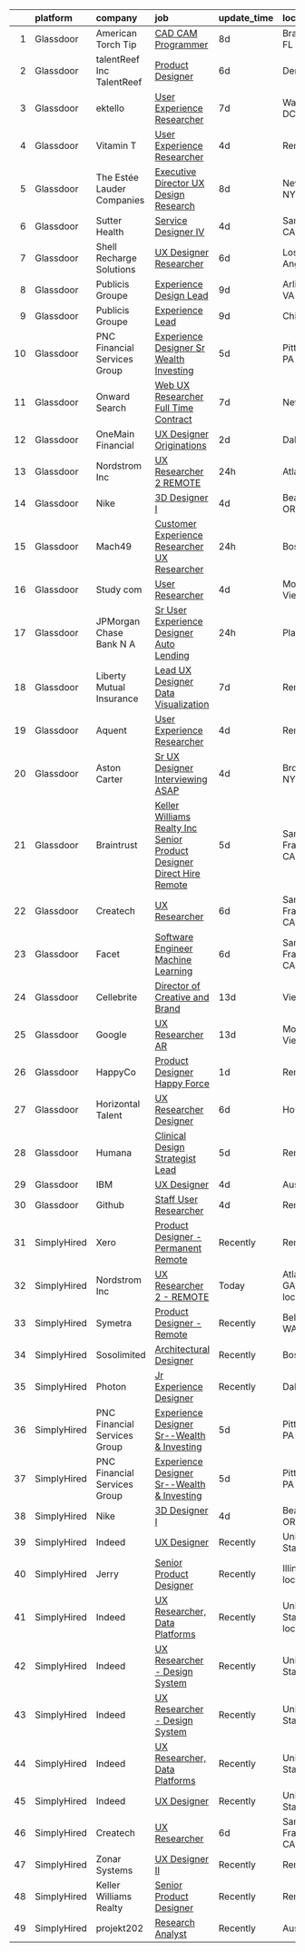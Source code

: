 

|    | platform    | company                       | job                                                                                                                                                                                                                                                                                                                                                                                                                                                                                                                                                                                                                                                                                                                                                                                                                                                                                                                                                                                                                                                                                                                                                                                                                                                                                                                                                                                                                                                                                                                                                                                                                                                                            | update_time   | location                  |
|---:|:------------|:------------------------------|:-------------------------------------------------------------------------------------------------------------------------------------------------------------------------------------------------------------------------------------------------------------------------------------------------------------------------------------------------------------------------------------------------------------------------------------------------------------------------------------------------------------------------------------------------------------------------------------------------------------------------------------------------------------------------------------------------------------------------------------------------------------------------------------------------------------------------------------------------------------------------------------------------------------------------------------------------------------------------------------------------------------------------------------------------------------------------------------------------------------------------------------------------------------------------------------------------------------------------------------------------------------------------------------------------------------------------------------------------------------------------------------------------------------------------------------------------------------------------------------------------------------------------------------------------------------------------------------------------------------------------------------------------------------------------------|:--------------|:--------------------------|
|  1 | Glassdoor   | American Torch Tip            | [CAD CAM Programmer](https://www.glassdoor.com/partner/jobListing.htm?pos=102&ao=1110586&s=58&guid=000001818a2af6fb96287d828c1fd031&src=GD_JOB_AD&t=SR&vt=w&ea=1&cs=1_1f80efdd&cb=1655880480862&jobListingId=1007935742295&cpc=33AFB7EF5A21FBC5&jrtk=3-0-1g652ltpej4hg801-1g652ltq2gri6800-6478f41ebc24d5b8--6NYlbfkN0BnsvztuEavkVQDPHE5N0fDqhPJFv-LlFbJcq3wHKaJtdKFjSQnzkBt70lkBthZADUoGEySLiY6jpWSHeE7wHqmP4fyPy5yQKkVXaeNIxgU0ucOo1kq-flm3zXNh8UZCQmr3MK6wBkFSVQ9-HatSuLt_1RggHpopC0LJHUrAjYGdLBbmjsHx02TpHIC93jm_i0p58WLyd7LQAeumeQ7eX_6W7m5axzOVEGVBtuDxWPtr66lRjE8Mi5sp7114AeSfDScvoqtAiDGZLGwu_K8khHftZU2tSruCP26tL4I9L93SWGlw0ZvleBhB_prsuagznRPBsAu_u3-dCi3NdtI-isB77hbNFGz_daleT2DfnGXaRQ7PvCWy-bNBU0HePdRnjIDRgXKOoxJ0W84T9_50lPE_xhRLgjiHj9UK3qEj3uBkbBIr7KYD1T2amrTPehjaxMPJY2u4UWu9O81sSgku742r_FRTObrNZnOtJHOazojfrtkhzn1lSCowMNC--Uu7Ro4NjC4PJR2Tg%3D%3D)                                                                                                                                                                                                                                                                                                                                                                                                                                                                                                                                                                                                                                                                                                                                                                                                      | 8d            | Bradenton, FL             |
|  2 | Glassdoor   | talentReef  Inc    TalentReef | [Product Designer](https://www.glassdoor.com/partner/jobListing.htm?pos=120&ao=1136043&s=58&guid=000001818a2af6fb96287d828c1fd031&src=GD_JOB_AD&t=SR&vt=w&ea=1&cs=1_d9b5bc85&cb=1655880480865&jobListingId=1007942333539&jrtk=3-0-1g652ltpej4hg801-1g652ltq2gri6800-b1d65d1e23e1d5ef-)                                                                                                                                                                                                                                                                                                                                                                                                                                                                                                                                                                                                                                                                                                                                                                                                                                                                                                                                                                                                                                                                                                                                                                                                                                                                                                                                                                                         | 6d            | Denver, CO                |
|  3 | Glassdoor   | ektello                       | [User Experience Researcher](https://www.glassdoor.com/partner/jobListing.htm?pos=105&ao=1110586&s=58&guid=000001818a2af6fb96287d828c1fd031&src=GD_JOB_AD&t=SR&vt=w&ea=1&cs=1_aba0d257&cb=1655880480863&jobListingId=1007939618815&cpc=632C08DE5A4EA969&jrtk=3-0-1g652ltpej4hg801-1g652ltq2gri6800-915ffd92501460ca--6NYlbfkN0CLjQmfy67UqlWxJvyH5uxFrQGBFL1cdeZdgq-fUlKTljvii19VO40o9hODfeR06z4R3gKYeA12dSiTX4yFC_llT-SHO-vTVqwBvTr0TUeQ7sqQLmharss2OEzlzSIVsfsJmAiheDQVb3SGwk3mUzb-JDtsyTgnc840NTm9Xfdo-DwM4oPtxPVfXtd_PHWKQmfYZerLTdTk5g_Vj7HwMqd9OqPrPpjLsZxKyak04tDQ6XCKWyqx7lCqVQRy0fIUmy_sZ_xQyGuOS6P0HXFeRpvSGWyY2mByKpcAqoXkSr3KUawXVqmHDUL6jbg1iSOehds1g4wCRGPuzO5cULLdEZtvRk9qtzJD5-OD5BZYb8Nl9-x8jyphH0AcP3QG2HBP1aMX-fKJcebDdCo803C1hrCPPzXeI9oYVEGIGXanqLcjQCobVRriJ5pFsUMmwD9kCl70DejXARhW1ibt9V4nBji-88Gu6rka3iHYW-k52rMWG-fGeSGJiANQAuq6VfjVEyxKuRy9eQEoo3BU9mOVUUlY)                                                                                                                                                                                                                                                                                                                                                                                                                                                                                                                                                                                                                                                                                                                                                                                          | 7d            | Washington, DC            |
|  4 | Glassdoor   | Vitamin T                     | [User Experience Researcher](https://www.glassdoor.com/partner/jobListing.htm?pos=116&ao=1110586&s=58&guid=000001818a2af6fb96287d828c1fd031&src=GD_JOB_AD&t=SR&vt=w&cs=1_6fc779df&cb=1655880480864&jobListingId=1007947510415&cpc=AC285F3A3ECA6BB0&jrtk=3-0-1g652ltpej4hg801-1g652ltq2gri6800-8ffb010d9d7ec4b0--6NYlbfkN0DMrcEu7yrtATojKJA7cEzGQ3FdRGWLh0CZQInL4ECGI6k5tN82kdM0OKoro5eXmjok1pY9WiCtPF0dukI9Fmem5Cq8y8v3Sld1jHAuQrnJsSg_8y4heX17j9R_wXSf16JunJqD7QV3ZczRzo7izK4pN-WqcA9hzaZ1XSgu-eucJg_6x4PQ8YvabuNPcOGhC9eR1U1gwqn4Z1CtmxvGJQkiWF4g6AQeeeg7XVhxIuKEIen_VZJz72cx1g2tOyfuDHhZ22-FjGa4NwCL9JuOkBXhavd6cx7d57se1pw2NLWvQX-2AraZ2G_mz8b3uL0v8qqM0iaPUdGaIJyWA85iKwO6S_jScDD730tBQfjLzntOT39_nR4BT1g69TVJqPsq1AxRbtJU3g1DzYCCciOweoO3wp30eNMU6ftL21LFj1Tpk5_OPRj0Yr6lcqTWCCjPBkA_Y6KizUMUmN7VsDzSGawu)                                                                                                                                                                                                                                                                                                                                                                                                                                                                                                                                                                                                                                                                                                                                                                                                                                                               | 4d            | Remote                    |
|  5 | Glassdoor   | The Estée Lauder Companies    | [Executive Director  UX Design   Research](https://www.glassdoor.com/partner/jobListing.htm?pos=101&ao=1110586&s=58&guid=000001818a2af6fb96287d828c1fd031&src=GD_JOB_AD&t=SR&vt=w&ea=1&cs=1_17b1bb4f&cb=1655880480862&jobListingId=1007936688010&cpc=7BD60D51DDB168E8&jrtk=3-0-1g652ltpej4hg801-1g652ltq2gri6800-c2b845cbefcab524--6NYlbfkN0CxGdjep8Kzl0oB9O7apyRfO4_gxrOgeSrUZstG6H8c5sFfK8-LW0KgkBVxYSn8XH2mBqPZ52PnMa0CgR7CHDJbOsgYdf6UZag9E3mjpnO_OnbZ-Kxf1XMwz3nxlj8jsevQOC4nBtXXISgg6aPw84qNoaCwnHVfLZynf5EJl8FLukmgCIEJJLs1iOi4IKVlazezLNkmFB6_3yKxeX2oMhp_G27nNw-BWXjEpuGzYNNMVwdEkvkDj4BH2rQ9bmM6rUw8sB7aZsnJq9-lmOESopYuoA9rrZ_ue59sp0_EfYpeEUqgUwQSmp7c1nZCD6u0kkPa7vq1Mp3EugL20-I-cJ7BZwA4I7VJykmXACH9FQHn4dw7QoT58PEK-rKwIEip8uGVN3iOH1j4ONukjtoEHNgiPd88iTEuxpbCf060pdLjSSOwZdzn4rcC_iZCt1GxpUI2LkXrtVLh3IgNFfCJ2557w5QygCP8P5w6Sw9zgPWXLa8osppP6a_4tMQ2oJZ4WaOXyPfQqqim1P0mM0a6J4mG2v-vlkhDYaUs8BdvrUbriQ%3D%3D)                                                                                                                                                                                                                                                                                                                                                                                                                                                                                                                                                                                                                                                                                                                                                | 8d            | New York, NY              |
|  6 | Glassdoor   | Sutter Health                 | [Service Designer IV](https://www.glassdoor.com/partner/jobListing.htm?pos=123&ao=1136043&s=58&guid=000001818a2af6fb96287d828c1fd031&src=GD_JOB_AD&t=SR&vt=w&cs=1_8aa41e4c&cb=1655880480866&jobListingId=1007947835941&jrtk=3-0-1g652ltpej4hg801-1g652ltq2gri6800-a52efa19379e79ea-)                                                                                                                                                                                                                                                                                                                                                                                                                                                                                                                                                                                                                                                                                                                                                                                                                                                                                                                                                                                                                                                                                                                                                                                                                                                                                                                                                                                           | 4d            | San Carlos, CA            |
|  7 | Glassdoor   | Shell Recharge Solutions      | [UX Designer Researcher](https://www.glassdoor.com/partner/jobListing.htm?pos=125&ao=1136043&s=58&guid=000001818a2af6fb96287d828c1fd031&src=GD_JOB_AD&t=SR&vt=w&ea=1&cs=1_0910a51d&cb=1655880480866&jobListingId=1007942893716&jrtk=3-0-1g652ltpej4hg801-1g652ltq2gri6800-ebdfb834cd5ff5b7-)                                                                                                                                                                                                                                                                                                                                                                                                                                                                                                                                                                                                                                                                                                                                                                                                                                                                                                                                                                                                                                                                                                                                                                                                                                                                                                                                                                                   | 6d            | Los Angeles, CA           |
|  8 | Glassdoor   | Publicis Groupe               | [Experience Design Lead](https://www.glassdoor.com/partner/jobListing.htm?pos=107&ao=1110586&s=58&guid=000001818a2af6fb96287d828c1fd031&src=GD_JOB_AD&t=SR&vt=w&cs=1_79190bb8&cb=1655880480863&jobListingId=1007934425691&cpc=D3E44275D43A938E&jrtk=3-0-1g652ltpej4hg801-1g652ltq2gri6800-382615c1289c0ca0--6NYlbfkN0D_XFSRfOpY7hhzl86VUrgfgdzYRVdqdkK81Ka1OFk9ulaUqRt61AoIfWz2UwJceWpgw7FJA0j9SFlSq0pUsqhCYMTDx83e1UIGh9jx5XXBJdlgjuOxnEJioCDWv0U3VUj5hr4ce8taPDFSkUB-tLRH0a9DoSigttLK_m7v9_cb_Tjn7CEc7Haw2E-az-fADkvMUKfVYMGuTSi40if43E0u21jxdEXQDL9K43_JohbJKsX4_ZCRxe-15FTFJTZUjXDCI65mUxhOM95gSq5wFWAcMjtUix_-Ju75i4IEMC821_gBVLu1eQD4AntO9w6DX9QhK90CVTaSyS-eyp4Rl0sjCFYfuKGD72tZG7JKyL7nUMjaUr7wggLQaw-sxNn8d409DZ55wlwpkX6Dr5z8EjDkf0YSZA3ptxPlNYVUjAnXAUcmbWh0iueJFG6E5BOSjY4yXOKshnBcxroA1fjMsqp-Xk1D87t1ZxhP-ytyD79YRfw3B3ebNhw1jQGF7QWGR15cOdYzruKQaKu_t6MIj_oDBFsEusee3C9mE2ZppTGHSXH6gmrAnbZi4aL_6M9yog99LWz9fJlpyg%3D%3D)                                                                                                                                                                                                                                                                                                                                                                                                                                                                                                                                                                                                                                                                                                                                       | 9d            | Arlington, VA             |
|  9 | Glassdoor   | Publicis Groupe               | [Experience Lead](https://www.glassdoor.com/partner/jobListing.htm?pos=108&ao=1110586&s=58&guid=000001818a2af6fb96287d828c1fd031&src=GD_JOB_AD&t=SR&vt=w&cs=1_2f7c7e50&cb=1655880480863&jobListingId=1007934425692&cpc=9952A63AB06E78AD&jrtk=3-0-1g652ltpej4hg801-1g652ltq2gri6800-f5dc3bcded123848--6NYlbfkN0D_XFSRfOpY7hhzl86VUrgfgdzYRVdqdkK81Ka1OFk9ulaUqRt61AoIfWz2UwJceWpgw7FJA0j9SFtQjhvNrDlNu_g677Tbvibrpuob0UZbC7cBf3hPbBceg5REOer4Em_rODLe3T0KuZcFcJOmZ7GXOab9jO_R5lT3KWJRzelntqDWs8syP3dYTnmPKkOGWDFeHdS_OgExyB99VAulvUwHMOXS0ImKjurajKONtcR0FkUkSaAU9tbinHWULhckwUNGggvt6mpKEg43J5yShO-leRjn8lfXlOsmfijD7QK-DJSdrbHekL839twQS3EiD718rqOF3abDsUtykUAkEVn69CvVmydcbHtv5ZGJ3HjoM7H1Q8ZRUcBfDA2_Z7lmA8OqZWqSCGI2R8IcrOXXw6yeDAPV31b7V_g9HLNVqNc7rt4Hfd306PJCJvXcibh5RudoC3_4Qo3zMjYcbIrMCH8k7s8-bRVMp9OyYKA2BqYYpKI2DJ1LuKHFb6yashbraCTVinuA0jl5Ib2L8oJWEePmEbYiM0l6SY_vhmolzoAJLxtSBLHFEMTOcxXfWwLjQ3MnV7vYZdT_VQ%3D%3D)                                                                                                                                                                                                                                                                                                                                                                                                                                                                                                                                                                                                                                                                                                                                              | 9d            | Chicago, IL               |
| 10 | Glassdoor   | PNC Financial Services Group  | [Experience Designer Sr  Wealth   Investing](https://www.glassdoor.com/partner/jobListing.htm?pos=103&ao=1110586&s=58&guid=000001818a2af6fb96287d828c1fd031&src=GD_JOB_AD&t=SR&vt=w&cs=1_2b7272a3&cb=1655880480862&jobListingId=1007944752734&cpc=217C45A42544DB93&jrtk=3-0-1g652ltpej4hg801-1g652ltq2gri6800-3d0f4064b1d671f5--6NYlbfkN0AMofH_6zXbiqn6xehDj89HQNfpf30LHk40Y3Yl5cZTpm-EXukPQNetNbgZyPcaSjnm3NNTeHrJ5sdLLX0wurRDPd-TKP-xVg6vSmzRkdux712hdCaEb0xHJH_yH6iZ2oop_AKOB9bFyZfwOEoXVBpNwi4t1pzuC8OSshL0bELzbEbTB6rHLOpDBzO3yMplmhkHae-0MuEXghLdz5uAulBirZv9fVyZzciBBfYYr0L_1OUfZNNifeqgyroK2OZEUlv2-HYggxMXMYOvazUi5lJ7yMR-lAn3Q7MKmpfMjwtJ3w3LA_V4LTtExxSirNfv-OC8D2oZs5fcjO4afQIvyENCFrnr-IYmn-tjwYQo2LjC602ZLr7xicf4YiyJnB6hMElCz7ddAyZ6GDHziMqjcd87YwDZOicBvtjRMKVa1JNeqQwfyK-aevY_VokGH_3pawCtkR2J6YrdzV5QG6e5qEjXAHn9DhSHSxwds68xnKwSYWzwZ2N_251osMIR8bM-r1-tCk3GinXsuov_hKhtfUxehowsolldGTPwreoODlLIIZLkZ8STMm7sQZ93BzzG0WMHNrF2CAUO6Zidb4yVbQ2NFxy3z4UY1VnHUypAl5k_6j60ZVeT-UQHiLAKMW3Nb0U6ItGeV68JYx-X44e29wUL5M7_MuL1SbGWhqQF8F8QJNTi3wwxKLG_F6FNGdXoNdS3aE9rmBqJyYsnGSOHPOLxVluWE0cnOlAx9t9u4WK4s7qOVXz_y-SxICz-ZKn-E39KSB8WDMfZVmS_ENkgllpHWqFvkD_oZ0e2n1FxzfBEgLSSRjnuUYcXOdB5egl_6y1CiLS5ETcDFpARlEy4KNqCinqrh6wr8zGKpWTvDmiQTNnNKTy0oW0qr2h2zeEq9Zl3HOJP6WiugJYNwF11cAf9kPga4ZlCq-YW1OZr8v0GcNwgAhSb0dHU9V49vh6xytLEUAE0H3PvzHu5kJMQet2sCuZCrtEMV4n6r1d0kwC6Bqc3zodVhHiIV0cmRjqqaM0BSBMjgqcg9kftwVEC0P1SdnEdJHnMe93xyt6VUzwYKm-qXAUUJAw6P5hpCaGR4hPsHVocDCwOK7YB47MBqUJEnrhNF77e3WI5Il5Tam9zYGyaovJRbwkLPE6wfkQ-hMAn2wPv5NKR5khx2O71Sk1WVfUJMNdG_zI-piyanpEf8OKVAf_PmKyT4bQFNWPgdvIFU7s0yLxy63cT4tOoPEIPJIN37EMYp8AkDrodXx2Z9ztmV4vHQc75VkuHWZqDEXs%3D) | 5d            | Pittsburgh, PA            |
| 11 | Glassdoor   | Onward Search                 | [Web UX Researcher  Full Time  Contract ](https://www.glassdoor.com/partner/jobListing.htm?pos=112&ao=1110586&s=58&guid=000001818a2af6fb96287d828c1fd031&src=GD_JOB_AD&t=SR&vt=w&ea=1&cs=1_03503c17&cb=1655880480864&jobListingId=1007940042341&cpc=F7A2269C793D5877&jrtk=3-0-1g652ltpej4hg801-1g652ltq2gri6800-46016db12243d46a--6NYlbfkN0B7YoEZZ2QAGDyEGGmBPAUWSHc1Mt3sMCn9FehKcWA3w5p4dGJxWifpoAJCu3xk6ZgFcu1Y78FIqaHRt7FDVxH3WFkTkNU2CHTbEJVvKkUjdH_POdGqZPfd7kmiIA19hWFAaDwGrftpgjsko9N2c80-xeeLIuXlN7Qu0eUq9uvVxMWP3v-KuCRLrezRtiBNpfrvrlAF5IK2Ymev3pXbQqpLWjXYkBlcRPJz1GCtt5moMTOX7T8zH4TMz4bgRHqgu16qNBe0ZbO0ZqJTD_a4ABKWFmQacUzsxDNg4DEZK9_VNHZHSX5i5YOboxP8gnDmmj4OOdguNdT1WeRyddbnIMhV8bR7jMuLpnlXOFGqsqfL0SR0fbbgsgYQuKSZH_bqzXd9iO5Snr0m_Zn6FWlq1ucjmCFrDVcIc8i9shd783YgolgYGCd5kh_-S8BrdimW1rkQlDt-Ol-_FF9rGpT5MAGe2_hpyZ7YHGYFc5zdHDqt0jEza4Hv7GUAxbKMHVwNQ5_BP_FlhlYTIjgRfBf-ZAwfAAsh5FNfygToJXnZRwN1D5tY_MpILam7jOQjMlvuQSgWCFeN0LL2IsHT32MLwV10KCVmsKDIkNYZeIjrGfK57JwovrlZsMvlLpaOU070z0jytTU67fSZA2EBn-uhmCt7N60c797Xzhj781zKhW6Qx8devoM5dKZfPdVA_tSnw11bg57ew5TNzuUNrLmRZbFvgecm3LvUT0RDs3csrtJv28VVDos7PL4JKI2cKVQIpbRcu91NQFaG74IPsFMMSNqhgqs8uCCK41e4I8IuDAqnD0g32equ14cjMQuuTTMrtRzmdnJ9DEhDempSyq_kRPmtb9WeK5Zn5fo4BjerSEsHxJV45CEEtrt5zCDRQmg7ZxIZvPXdX0eqnS8SZX_srXd6oe99ElRw4-x38xaOmOV7a2N9QzngX6DZwF6KVTjehPOujhjwi6w129UEB8GwEtk6xvFbjgyuz2gLZAguP8pp-eXUSFty15XU1ehuDoGFfq0nGtb7rBgKqw%3D%3D)                                                                                                                                                                                                                                                 | 7d            | Newark, CA                |
| 12 | Glassdoor   | OneMain Financial             | [UX Designer   Originations](https://www.glassdoor.com/partner/jobListing.htm?pos=106&ao=1110586&s=58&guid=000001818a2af6fb96287d828c1fd031&src=GD_JOB_AD&t=SR&vt=w&cs=1_1d4334c8&cb=1655880480862&jobListingId=1007950335218&cpc=C19BE7EA145E205E&jrtk=3-0-1g652ltpej4hg801-1g652ltq2gri6800-72be84aa0a660445--6NYlbfkN0Bjlu5n-gv5HO0Uw8oUWkLCzq7-4ueCq4bqHo-b0jTNgEo79qTxKEF1eiLEZ0uE3qdS2lGNgLL4q6chu9OUZX2SI1DvTJf9Wz1w6kqDKbvL0w57CKjR8N22oEcEIeYrNoFWMzRtNTznVSXFzCD3w5EdbfAeMbjqWp1DYGuOTavYAbhCVKlS9end5eoEDgZ3uPO8c-N4Dq97MWf4zWx-ZWp838HXWFLgwV9oO1QfuzVmtt-BRiX2jzOItrMLfGwwACNsfoVgytyvOI6idCukOSuC_YMcmbNXf5M6WKlc8YisFJuA_Lvs0_44YbcyLpNJpawEGSlksfkOkWHFKaZ5mHl7uVZ_PQWdGVduzz-ZMr-8Gtktf7Ecl9HJCUSMs0m7wZEaa3m1UlyVjxaViJByKFrwlB7DGRdoaqRZYDtiiIZuoc3NmSuQ8KqWvM3BImQ18FI%3D)                                                                                                                                                                                                                                                                                                                                                                                                                                                                                                                                                                                                                                                                                                                                                                                                                                                                                 | 2d            | Dallas, TX                |
| 13 | Glassdoor   | Nordstrom Inc                 | [UX Researcher 2   REMOTE](https://www.glassdoor.com/partner/jobListing.htm?pos=117&ao=1136043&s=58&guid=000001818a2af6fb96287d828c1fd031&src=GD_JOB_AD&t=SR&vt=w&cs=1_e5008d8f&cb=1655880480864&jobListingId=1007954513235&jrtk=3-0-1g652ltpej4hg801-1g652ltq2gri6800-207b47fc880934c0-)                                                                                                                                                                                                                                                                                                                                                                                                                                                                                                                                                                                                                                                                                                                                                                                                                                                                                                                                                                                                                                                                                                                                                                                                                                                                                                                                                                                      | 24h           | Atlanta, GA               |
| 14 | Glassdoor   | Nike                          | [3D Designer I](https://www.glassdoor.com/partner/jobListing.htm?pos=119&ao=1136043&s=58&guid=000001818a2af6fb96287d828c1fd031&src=GD_JOB_AD&t=SR&vt=w&cs=1_123217ba&cb=1655880480865&jobListingId=1007947826288&jrtk=3-0-1g652ltpej4hg801-1g652ltq2gri6800-612dfb3f0eb8356f-)                                                                                                                                                                                                                                                                                                                                                                                                                                                                                                                                                                                                                                                                                                                                                                                                                                                                                                                                                                                                                                                                                                                                                                                                                                                                                                                                                                                                 | 4d            | Beaverton, OR             |
| 15 | Glassdoor   | Mach49                        | [Customer Experience Researcher  UX Researcher ](https://www.glassdoor.com/partner/jobListing.htm?pos=109&ao=1110586&s=58&guid=000001818a2af6fb96287d828c1fd031&src=GD_JOB_AD&t=SR&vt=w&ea=1&cs=1_be20e62b&cb=1655880480863&jobListingId=1007954542445&cpc=A65DF3A704A48F9B&jrtk=3-0-1g652ltpej4hg801-1g652ltq2gri6800-188a60f7eb7a7494--6NYlbfkN0C-sxr0l_wSOZIDB38dXNuJhKPbqohXUGYC1bSDZ3MUUQgHxGzDLv1iMw_PNc-VPkk7HqGb7DrGnLVN32uK6euByH515ureRAfxgg2QlsQgniz5BQWTlCgo-91GV0KaMo1c69cPVUg5cJg4lb0NIxt-Xl86ZyAQ5-4zHWoFAZ0Qvm_2O3fVl52nc3e6-C2Cvk0NMDVm7xs-rawyMICsyilPuvUESn59BV9cgtTr_2RpIVuCL3PpLwlOR94m7zE-vkpzmdsdb-biSkrIxbB3NGEbBxvFCBw_ssmEaZh7eHwg5mOyAjYGccoKCSx04rsGlQQVIFS0CuVHqa8lxGWt7EsX1HZXhkhNmAoz-uD-2KcbH1ikx9FkAcVBeGcAhHCwx14aZYW3QoZcBACk79V0QuDm0vAapkxvQiH1ccu8l_jeGf8aEKSmjDrM1NG-GgZNkB7KlZfWIF8L_D7TtPGBegVJfywGqeTtWnEOmCub5VW7-JYjDUJabV-KSWxvaIIrUs_MnCg0F6wpJQ%3D%3D)                                                                                                                                                                                                                                                                                                                                                                                                                                                                                                                                                                                                                                                                                                                                                                          | 24h           | Boston, MA                |
| 16 | Glassdoor   | Study com                     | [User Researcher](https://www.glassdoor.com/partner/jobListing.htm?pos=128&ao=1136043&s=58&guid=000001818a2af6fb96287d828c1fd031&src=GD_JOB_AD&t=SR&vt=w&ea=1&cs=1_60245e20&cb=1655880480866&jobListingId=1007948105624&jrtk=3-0-1g652ltpej4hg801-1g652ltq2gri6800-f1ed0be03fa6b50e-)                                                                                                                                                                                                                                                                                                                                                                                                                                                                                                                                                                                                                                                                                                                                                                                                                                                                                                                                                                                                                                                                                                                                                                                                                                                                                                                                                                                          | 4d            | Mountain View, CA         |
| 17 | Glassdoor   | JPMorgan Chase Bank  N A      | [Sr User Experience Designer   Auto Lending](https://www.glassdoor.com/partner/jobListing.htm?pos=127&ao=1136043&s=58&guid=000001818a2af6fb96287d828c1fd031&src=GD_JOB_AD&t=SR&vt=w&cs=1_8fe6bca9&cb=1655880480866&jobListingId=1007953332627&jrtk=3-0-1g652ltpej4hg801-1g652ltq2gri6800-7506b3b2358e68e7-)                                                                                                                                                                                                                                                                                                                                                                                                                                                                                                                                                                                                                                                                                                                                                                                                                                                                                                                                                                                                                                                                                                                                                                                                                                                                                                                                                                    | 24h           | Plano, TX                 |
| 18 | Glassdoor   | Liberty Mutual Insurance      | [Lead UX Designer   Data Visualization](https://www.glassdoor.com/partner/jobListing.htm?pos=110&ao=1110586&s=58&guid=000001818a2af6fb96287d828c1fd031&src=GD_JOB_AD&t=SR&vt=w&cs=1_07306add&cb=1655880480863&jobListingId=1007940071636&cpc=AF1E4A3695F490BE&jrtk=3-0-1g652ltpej4hg801-1g652ltq2gri6800-23c8841b6c21757c--6NYlbfkN0D19kSVUiNzG2UWy1lRGehFMusHrHGUl8ru40ax50wmt-THYVDVXiQ1RxehNPznEJE1U7VDE0f2KIsFInOFhur_BYiO6_npZ3qtwMUX1c-HLGgfGN79yWfITd6vLFPpn0JsUPpP4kjWKD_NlSFGJfZJuLLIw_jLgqt9CjkkYS7CbPbeYzBAU5456XDqWHWNjqRei6KXO-BycRwk9AUB6FWAKH4mkCW3bOX1TAeg0py2FG7kSqviArqzrX_5iyAK48Hi-Ehg2a0T9fvWZn7S1bHOZUAnRUMct-jrnxW2ir1YUK6a3YUuxJ1Fvu3RevCkZ7W3dI78iQAECnbrMInS3bd9yr-pxWhOCUfFtMMRdWo9iMYY2g6nsugaOCva-8UCHeTbyJrgXEOcPW_h3Z80iCzMX-ICFB2pCrQH6AnYj_ewq62CnBccb0iLpoMhP6IZV2kFzId4GZNUT6EM2jSgq7nHWEFA0bLjVlexBsWrhkUYStW61GdGQJK7l6UaKKafA9g4v_uVoyrg0qjTKD4dxiosNjEmwUaXJ6sopmI3rggzqE8O71ZbmzG8va7sNBUo_uiT37_5dhqRA6KvitGZRy38SpgaMsqisT6RC-85hFXRod3PPXreY_vC7t7foll3zOBQMZVcVtl6SQ%3D%3D)                                                                                                                                                                                                                                                                                                                                                                                                                                                                                                                                                                                                                                                        | 7d            | Remote                    |
| 19 | Glassdoor   | Aquent                        | [User Experience Researcher](https://www.glassdoor.com/partner/jobListing.htm?pos=114&ao=1110586&s=58&guid=000001818a2af6fb96287d828c1fd031&src=GD_JOB_AD&t=SR&vt=w&cs=1_12629f9b&cb=1655880480864&jobListingId=1007947575845&cpc=A65DF3A704A48F9B&jrtk=3-0-1g652ltpej4hg801-1g652ltq2gri6800-8398e86d62796fed--6NYlbfkN0DMrcEu7yrtATojKJA7cEzGQ3FdRGWLh0CZQInL4ECGI9gD0Wolx9R2EDT7B77c2cTfSS0sKx0sPrTiiXrRC4mCy6wvlcZIyaaPwzM8wGJyx9NQOU_eJTkritVdPf6wW3MPn0Q3jkpTzsfWDBEmPQAWOMx6fG0EbOPYZVXRuDgN8n4r9DV6RWq_zOsQoJ8qet0ufhz7yRlEoYBXJ9KXDFPylN8S2YEZ93PmbK9h1e3MkhVlP77fxqjlo0ucLFwdLpTf_Lg5Wg63-0OnoLPUgividxaS0KqwiMEpVTt3GYIXOEaksqPxcLZfqicOkv_sxi1dTTpqvYOxNUPKNtqC1jxwWsXsRkLQmfdkkTrhv4XS27J8Qg6NFYuuXxpjeevNgw0pTGGm7wO7CJ8lPv9TMXBcJ8wC80jjTIQuXjJumQ0zoKjZ3_avbLeAqemyT3w_audLwgROgYVsig%3D%3D)                                                                                                                                                                                                                                                                                                                                                                                                                                                                                                                                                                                                                                                                                                                                                                                                                                                                   | 4d            | Remote                    |
| 20 | Glassdoor   | Aston Carter                  | [Sr  UX Designer Interviewing ASAP](https://www.glassdoor.com/partner/jobListing.htm?pos=115&ao=1110586&s=58&guid=000001818a2af6fb96287d828c1fd031&src=GD_JOB_AD&t=SR&vt=w&ea=1&cs=1_968438dc&cb=1655880480865&jobListingId=1007948347898&cpc=6FC5BA77C9A4CD78&jrtk=3-0-1g652ltpej4hg801-1g652ltq2gri6800-72161f5e851506dd--6NYlbfkN0ChYVx_I3yfZ_JDY3EFoivtqvi_stwnZ_kRt8Dowt_l_d1ydueao4NEv8X4QANiVn8IS0FOnCHHzE87XxoJ5r30nWbkJBQ75CkzcTpL8bAt83WfjWFLhvecqcoG04rGU2w3QFC3XtceFpJ-kNUFeSD9gLdSJwe0Nte6zm8Z9LRAfW8xk9sbgVPn-rK3ixmrn_oXdcpTfkBMQE9j2cp1ZQKiQvZvsNhJeLgByp5vm0e4MtOLMOwAbrt1ryWcz2l4ZopKDXQxmGoAYA_JkZcGKj_uTjyaPVFYcZn1t1P6oSJpn4fgSlMH8grdOYyzBNRWSfMlNzb9Kkgh_6LmMd47vcsuPtN_StA7drW3VrGHFMyaa9DDaX5lJDNxRvRfBhZB5lpJbTR1d10ODktR211OW1WiRolBFXWWhpGoEm85-kHucy1qwLNpqbP0egFEq0qAbmMxZnY6qVuX3Xrpam1FCJBsYh4bPv0Qd8ExqpwybQCogf8-XXGkfjFVle9I3nmTOuUZp0USBnUBZMrOu05LnxWmbv_AqRMNZm8HWcOWyERcwHco72mvyydZfOEf0i41fOg_BxI6Jp6MleiJ2umIeTnCUVAxGqf0uXr300_XGPDs62D1HQMcgZanoFEPwVZ2HGNEQ2RSMooCJ5OynYfYQm3ocRo8t7KO_2nAB8tdxRHetnpFE-RvzdDTJbk3hfyDhn1aD2lTqyjxaYIK2foDKP5KVmsX8WxIIaPAGuIiE2TNdD0OWuWWKLdophnd9mbIvRTQEbe1K1a8HLuTPnWJTj2TMcxmhxOkt2pubf1Qro2lR4kC61ifO5Qi-f3uFSitEvYvjLCNccHsYcHGGHOoyfn2jPZHww8OpJSPJvir8TYt7Wd3JxcE6Mxae1LSXZl6zPdK-hoaiBBgGpDlRTaYmpfcj3GPJ_nl_0FfRj5e4Zfxb3suszffHa9IpOmXsvb9dzHIsXOLPHmZa7wDo6kar2a5)                                                                                                                                                                                                                                                                                                                   | 4d            | Brooklyn, NY              |
| 21 | Glassdoor   | Braintrust                    | [Keller Williams Realty  Inc    Senior Product Designer   Direct Hire  Remote ](https://www.glassdoor.com/partner/jobListing.htm?pos=111&ao=1110586&s=58&guid=000001818a2af6fb96287d828c1fd031&src=GD_JOB_AD&t=SR&vt=w&ea=1&cs=1_ef1e055a&cb=1655880480864&jobListingId=1007945515466&cpc=F41FEAB56D215062&jrtk=3-0-1g652ltpej4hg801-1g652ltq2gri6800-f811b1365b71d003--6NYlbfkN0AL3dVr72y2kzw2kaN2Ho5i09lACUMjYeOySpm2U6KfaoCL3DUt1X2q4i_qsDHLqXybPgqIb1fThtRhbTreJSUvmi4Vj1GC6fnjMXpdcd6aKy_Ipq4UmJjjxCx21GLRVavy8SarnE9nvKa7Suk95Tl7bTBOJD0-3hN7BvakvZHj-pFtXjrp-Q2_UFydf48EM-S1QHhQAQC2lLNRfAXduz4Rz0IdMeUOnKYLbWQi275-_VLPB6KuC4ERWnmnVLSbvtwxLSOIyM7EYGVhaxDrqLC_84N9pNOej5SJiKZmZoLMfGEBq17U-yCEkyNxu9AHpf513uYD5RCN3z_33iYEDF26FbrMEl9-oQhMQn9JN-tqA8dX1Rds_E7_jkeRP4v5exByLLTSDgnj8CMsGp98n4ZeCAdZXv7pILHD9TNt8X256CtBcwNesbOLnIfOaahM88PJ9_Gtd9EIWwY2_2YNwu0atjKiuAfc9oQqBQAdDTP_lxcdicyVMe93E28mhwD8visDjm2k9GPKv5WHorE_k1ceMrjAaSBlg9iZ36ZZSau73MZcZLDcerpAodvIwZgqoA-JdKHxCP2sCVkW4O3WW71RXPukGQ9vIVqQwj5RL5x1KQSwxaK93RI-apDym-J8TcCFVZdaF0jtE0a1wr3PzlgVzAYJuRlNzIIrgCS-FQ51p1_uMFEhO4O9-vUuJnwolZ1R0SQ-7IehHdSEIh8SvFuG4Qztc9ekveuRYdQVhzMkrHU3JHdrESEXkSE7cpMSD3_KUfQ2LTGQ3FV7HYUNIKvHtCyKmPtih80%3D)                                                                                                                                                                                                                                                                                                                                                                                                                                                         | 5d            | San Francisco, CA         |
| 22 | Glassdoor   | Createch                      | [UX Researcher](https://www.glassdoor.com/partner/jobListing.htm?pos=126&ao=1136043&s=58&guid=000001818a2af6fb96287d828c1fd031&src=GD_JOB_AD&t=SR&vt=w&ea=1&cs=1_59e63645&cb=1655880480866&jobListingId=1007942486177&jrtk=3-0-1g652ltpej4hg801-1g652ltq2gri6800-f2ce10c15be7bc6a-)                                                                                                                                                                                                                                                                                                                                                                                                                                                                                                                                                                                                                                                                                                                                                                                                                                                                                                                                                                                                                                                                                                                                                                                                                                                                                                                                                                                            | 6d            | San Francisco, CA         |
| 23 | Glassdoor   | Facet                         | [Software Engineer   Machine Learning](https://www.glassdoor.com/partner/jobListing.htm?pos=129&ao=1136043&s=58&guid=000001818a2af6fb96287d828c1fd031&src=GD_JOB_AD&t=SR&vt=w&ea=1&cs=1_cbb19e6f&cb=1655880480866&jobListingId=1007942852875&jrtk=3-0-1g652ltpej4hg801-1g652ltq2gri6800-d72e5880989bd4aa-)                                                                                                                                                                                                                                                                                                                                                                                                                                                                                                                                                                                                                                                                                                                                                                                                                                                                                                                                                                                                                                                                                                                                                                                                                                                                                                                                                                     | 6d            | San Francisco, CA         |
| 24 | Glassdoor   | Cellebrite                    | [Director of Creative and Brand](https://www.glassdoor.com/partner/jobListing.htm?pos=130&ao=1136043&s=58&guid=000001818a2af6fb96287d828c1fd031&src=GD_JOB_AD&t=SR&vt=w&ea=1&cs=1_729fa116&cb=1655880480866&jobListingId=1007925990163&jrtk=3-0-1g652ltpej4hg801-1g652ltq2gri6800-534e7f0649a08d86-)                                                                                                                                                                                                                                                                                                                                                                                                                                                                                                                                                                                                                                                                                                                                                                                                                                                                                                                                                                                                                                                                                                                                                                                                                                                                                                                                                                           | 13d           | Vienna, VA                |
| 25 | Glassdoor   | Google                        | [UX Researcher  AR](https://www.glassdoor.com/partner/jobListing.htm?pos=122&ao=1136043&s=58&guid=000001818a2af6fb96287d828c1fd031&src=GD_JOB_AD&t=SR&vt=w&cs=1_b01e1ee4&cb=1655880480866&jobListingId=1007926549078&jrtk=3-0-1g652ltpej4hg801-1g652ltq2gri6800-d861bfc41e3b8d5e-)                                                                                                                                                                                                                                                                                                                                                                                                                                                                                                                                                                                                                                                                                                                                                                                                                                                                                                                                                                                                                                                                                                                                                                                                                                                                                                                                                                                             | 13d           | Mountain View, CA         |
| 26 | Glassdoor   | HappyCo                       | [Product Designer   Happy Force](https://www.glassdoor.com/partner/jobListing.htm?pos=124&ao=1136043&s=58&guid=000001818a2af6fb96287d828c1fd031&src=GD_JOB_AD&t=SR&vt=w&cs=1_466c9d98&cb=1655880480866&jobListingId=1007952708407&jrtk=3-0-1g652ltpej4hg801-1g652ltq2gri6800-1f854b0c6fa65904-)                                                                                                                                                                                                                                                                                                                                                                                                                                                                                                                                                                                                                                                                                                                                                                                                                                                                                                                                                                                                                                                                                                                                                                                                                                                                                                                                                                                | 1d            | Remote                    |
| 27 | Glassdoor   | Horizontal Talent             | [UX Researcher   Designer](https://www.glassdoor.com/partner/jobListing.htm?pos=104&ao=1110586&s=58&guid=000001818a2af6fb96287d828c1fd031&src=GD_JOB_AD&t=SR&vt=w&cs=1_ca09e426&cb=1655880480862&jobListingId=1007943073285&cpc=D99DB9A39DE67464&jrtk=3-0-1g652ltpej4hg801-1g652ltq2gri6800-5875a16af7e34f5a--6NYlbfkN0DVLD0NwOQENOe9ZSCJLsOt28qZmO4545ePKxrhyheH8upjNk3dgyt4DL3FrYXEpTfJGLkZgpgxYuE_2oE9F_7l-b9hrfD1EoRTheykSAxOZBwRp0azZh904bo9j9gO7LODd5GPFBe-7AMuyYoz-e7wnhApn9PFfWtUes6UpsiFwgx_af4mwzOrV2RsdAylKVcTo2obBH2k4rX29ojXoUI6F7MF8k3Q6D10Subsy930EfhDsRmlr0_DZuXSa1lkLtsJlycNyotLJmw0k4jDRjkbWsmPyFafd_-ImTyIdwMZEMVPbWZYq-tTNAVnb0PidgSvmNpOaQD2qR04FT_Qnp4I6W5HUN1PkDdvsE7qvmWqElvoi55Wn-V1A_rTphNISV4HBh2mZVk40QDGKCV5OcDlqS6fmkXhG0vaAid1IAw5scwUrRVO68z63jNC6izqe5nZrXIjE7eu025NwZ0H-VRJJ8cHEcoIHRZyRGMIxm3ErsZT-I2ZXOGDZlPfkq4y9q3ElYtK8uVjgoaHHO3jpMYasWWxzdWU0mtzrDVlt0WYH4SfZUFW_vjMV_1V9ITW_5009MvbI53Y3Lm-OZyTdYm-i1D31BljbStQXNQx1HpoKfZOu2d2i229jZu0yqlDSyRLYuGOepTYGZ6jCN59co5CZd1hSCx1Y5dros4uOm3K928FE2FkKwNPyb4BbSjFFD4JTKc19VpEkFAYQ4XuQjqKO_VpdKwPo_GKEQGa3n6YyXStWDrGLs2q8tG7YZQuPSQ34KAla0-Y1ee98Kly9cSrKsOkhFzT1cJhm3b4x238saQlJ203GUwNSqE9U78lHhVSziNq6sA6dAsk9EMlypk0IBmg25bBa7ziejgPx9iwVEMcQQVHGsXqmMnWiBaVeJiJ98sqgrXt1_wrhNiaYY9fWwMsRWpOpQRf1kQVncfCl5Sd2MDHNPSxRPLaqLWA8Dtaa3Off6ToEA%3D%3D)                                                                                                                                                                                                                                                                                                                                     | 6d            | Houston, TX               |
| 28 | Glassdoor   | Humana                        | [Clinical Design Strategist Lead](https://www.glassdoor.com/partner/jobListing.htm?pos=113&ao=1110586&s=58&guid=000001818a2af6fb96287d828c1fd031&src=GD_JOB_AD&t=SR&vt=w&ea=1&cs=1_e266c59b&cb=1655880480864&jobListingId=1007944665063&cpc=654405A9B1E0A9F5&jrtk=3-0-1g652ltpej4hg801-1g652ltq2gri6800-9c0433a822cb8966--6NYlbfkN0DTpne61UmFZM4rphN6Z_dPa1xbTMy_srCLEByaiB2DVbhP1pG3_chz0IlmsiH9LQ3om6dOmoumnQnm5oqBA3fycq2qqIUme-6LtcjdAlTelJXUpwiZNOu9egc221wxrJg-Aq0ECa1_Hw90CE0f_8V-IdvciLscsNeq47dhYAKi8vlu1ewRzcHcp2-SLpWRsnkzQnbKtDJFg5yebI3EpK7Ln5w5KrdWiI0gWhOaZyHHaFQu12j8WOXWNqIbvf_FhsWLwwaMw4oDrI55ZIJfKepPi5LB-NzfdaoHi_hikwrhLPSyl1o1HZxrjCB5OiXT1uTuBl5F4kZM4_OJKS0JHDIJNzJ5kYmu4KLy7VrmdLb68fBJbGRH1ph2i7aCOe_4M-D6ylmTsELP7t0Io4pKfDd36poYdg5dxcFZU47TjxlcjJ742y9K90wubxFvY3iSbGQuFVTr7Liw4sa3wXqI_VHTRUciu6NcWKYa_vTut7l_Yrjq1anPl6JOPkgjjc98QiCFbg6-pO40fg%3D%3D)                                                                                                                                                                                                                                                                                                                                                                                                                                                                                                                                                                                                                                                                                                                                                                                         | 5d            | Remote                    |
| 29 | Glassdoor   | IBM                           | [UX Designer](https://www.glassdoor.com/partner/jobListing.htm?pos=121&ao=1136043&s=58&guid=000001818a2af6fb96287d828c1fd031&src=GD_JOB_AD&t=SR&vt=w&cs=1_25cad1d7&cb=1655880480866&jobListingId=1007946992624&jrtk=3-0-1g652ltpej4hg801-1g652ltq2gri6800-9777d9dcb416c308-)                                                                                                                                                                                                                                                                                                                                                                                                                                                                                                                                                                                                                                                                                                                                                                                                                                                                                                                                                                                                                                                                                                                                                                                                                                                                                                                                                                                                   | 4d            | Austin, TX                |
| 30 | Glassdoor   | Github                        | [Staff User Researcher](https://www.glassdoor.com/partner/jobListing.htm?pos=118&ao=1136043&s=58&guid=000001818a2af6fb96287d828c1fd031&src=GD_JOB_AD&t=SR&vt=w&cs=1_46b12a50&cb=1655880480865&jobListingId=1007946628831&jrtk=3-0-1g652ltpej4hg801-1g652ltq2gri6800-24dffac83cec1c6b-)                                                                                                                                                                                                                                                                                                                                                                                                                                                                                                                                                                                                                                                                                                                                                                                                                                                                                                                                                                                                                                                                                                                                                                                                                                                                                                                                                                                         | 4d            | Remote                    |
| 31 | SimplyHired | Xero                          | [Product Designer - Permanent Remote](https://www.simplyhired.com/job/K1mMEySX_5En41yC8hmkSVPppCHOvbNbjXzAaQ-BtdZcHUJ3z1V--Q?q=generative+designer)                                                                                                                                                                                                                                                                                                                                                                                                                                                                                                                                                                                                                                                                                                                                                                                                                                                                                                                                                                                                                                                                                                                                                                                                                                                                                                                                                                                                                                                                                                                            | Recently      | Remote                    |
| 32 | SimplyHired | Nordstrom Inc                 | [UX Researcher 2 - REMOTE](https://www.simplyhired.com/job/xWe4kVQ9hDisx8iP_lVFvqI0gPUTcqjHURtWoBQLxQdmlS-qa8x_sA?q=generative+designer)                                                                                                                                                                                                                                                                                                                                                                                                                                                                                                                                                                                                                                                                                                                                                                                                                                                                                                                                                                                                                                                                                                                                                                                                                                                                                                                                                                                                                                                                                                                                       | Today         | Atlanta, GA +4 locations  |
| 33 | SimplyHired | Symetra                       | [Product Designer - Remote](https://www.simplyhired.com/job/hSkWjaWMYgFhCFQx-vz3tfIowyPuP4lujgWiB5HyDVHP--PC0XA9tQ?q=generative+designer)                                                                                                                                                                                                                                                                                                                                                                                                                                                                                                                                                                                                                                                                                                                                                                                                                                                                                                                                                                                                                                                                                                                                                                                                                                                                                                                                                                                                                                                                                                                                      | Recently      | Bellevue, WA              |
| 34 | SimplyHired | Sosolimited                   | [Architectural Designer](https://www.simplyhired.com/job/1wnZZjS_T2B-Khb33FLg8m5W26VpFJO-O7M0joPbDLzOi2-l3WqCTg?q=generative+designer)                                                                                                                                                                                                                                                                                                                                                                                                                                                                                                                                                                                                                                                                                                                                                                                                                                                                                                                                                                                                                                                                                                                                                                                                                                                                                                                                                                                                                                                                                                                                         | Recently      | Boston, MA                |
| 35 | SimplyHired | Photon                        | [Jr Experience Designer](https://www.simplyhired.com/job/SdzAOEZoU-bi9Aw0NC50mr1-ESRDMqjcRPLJr9nLyVQZDJJ27f_LFw?q=generative+designer)                                                                                                                                                                                                                                                                                                                                                                                                                                                                                                                                                                                                                                                                                                                                                                                                                                                                                                                                                                                                                                                                                                                                                                                                                                                                                                                                                                                                                                                                                                                                         | Recently      | Dallas, TX                |
| 36 | SimplyHired | PNC Financial Services Group  | [Experience Designer Sr--Wealth & Investing](https://www.simplyhired.com/job/HFa3XJejbmXBq6AlSBvinCBBtzcp6CoCPo_mPXjP2oSasBnBGhs6VQ?q=generative+designer)                                                                                                                                                                                                                                                                                                                                                                                                                                                                                                                                                                                                                                                                                                                                                                                                                                                                                                                                                                                                                                                                                                                                                                                                                                                                                                                                                                                                                                                                                                                     | 5d            | Pittsburgh, PA            |
| 37 | SimplyHired | PNC Financial Services Group  | [Experience Designer Sr--Wealth & Investing](https://www.simplyhired.com/job/AkBHC2Ij4ydzmq5FUgq-E5OFK3ubNuFir3RoYjEldSBKoTAsOkgmpA?q=generative+designer)                                                                                                                                                                                                                                                                                                                                                                                                                                                                                                                                                                                                                                                                                                                                                                                                                                                                                                                                                                                                                                                                                                                                                                                                                                                                                                                                                                                                                                                                                                                     | 5d            | Pittsburgh, PA            |
| 38 | SimplyHired | Nike                          | [3D Designer I](https://www.simplyhired.com/job/VIQl9bidPdjdl0kOo8f4Xb6lk-Uf1P7aGtvTl07Ays0ZyFkZ8ibgWA?q=generative+designer)                                                                                                                                                                                                                                                                                                                                                                                                                                                                                                                                                                                                                                                                                                                                                                                                                                                                                                                                                                                                                                                                                                                                                                                                                                                                                                                                                                                                                                                                                                                                                  | 4d            | Beaverton, OR             |
| 39 | SimplyHired | Indeed                        | [UX Designer](https://www.simplyhired.com/job/7GiZIE7D3Vdy_WwQaWJKRxT3iPyT6Rqzli4Zo5eTP3IEz4tsOt1bKA?q=generative+designer)                                                                                                                                                                                                                                                                                                                                                                                                                                                                                                                                                                                                                                                                                                                                                                                                                                                                                                                                                                                                                                                                                                                                                                                                                                                                                                                                                                                                                                                                                                                                                    | Recently      | United States             |
| 40 | SimplyHired | Jerry                         | [Senior Product Designer](https://www.simplyhired.com/job/Xysoihvb5l6V8-2MEJrWmQxDFEZsTg3n0UakvxQLPodM2FGe7EAMsw?q=generative+designer)                                                                                                                                                                                                                                                                                                                                                                                                                                                                                                                                                                                                                                                                                                                                                                                                                                                                                                                                                                                                                                                                                                                                                                                                                                                                                                                                                                                                                                                                                                                                        | Recently      | Illinois +11 locations    |
| 41 | SimplyHired | Indeed                        | [UX Researcher, Data Platforms](https://www.simplyhired.com/job/KywEeVU_BxEz86frnqhpPwREZI36hgoo_ZJvZ9x4MjAmj534RAdkyg?q=generative+designer)                                                                                                                                                                                                                                                                                                                                                                                                                                                                                                                                                                                                                                                                                                                                                                                                                                                                                                                                                                                                                                                                                                                                                                                                                                                                                                                                                                                                                                                                                                                                  | Recently      | United States +1 location |
| 42 | SimplyHired | Indeed                        | [UX Researcher - Design System](https://www.simplyhired.com/job/e86TnqnxJQBRcV_2-RzGirxsIIbhg2mnrDU1i4D_XTnutJC9J-I8RQ?q=generative+designer)                                                                                                                                                                                                                                                                                                                                                                                                                                                                                                                                                                                                                                                                                                                                                                                                                                                                                                                                                                                                                                                                                                                                                                                                                                                                                                                                                                                                                                                                                                                                  | Recently      | United States             |
| 43 | SimplyHired | Indeed                        | [UX Researcher - Design System](https://www.simplyhired.com/job/e86TnqnxJQBRcV_2-RzGirxsIIbhg2mnrDU1i4D_XTnutJC9J-I8RQ?q=generative+designer)                                                                                                                                                                                                                                                                                                                                                                                                                                                                                                                                                                                                                                                                                                                                                                                                                                                                                                                                                                                                                                                                                                                                                                                                                                                                                                                                                                                                                                                                                                                                  | Recently      | United States             |
| 44 | SimplyHired | Indeed                        | [UX Researcher, Data Platforms](https://www.simplyhired.com/job/KywEeVU_BxEz86frnqhpPwREZI36hgoo_ZJvZ9x4MjAmj534RAdkyg?q=generative+designer)                                                                                                                                                                                                                                                                                                                                                                                                                                                                                                                                                                                                                                                                                                                                                                                                                                                                                                                                                                                                                                                                                                                                                                                                                                                                                                                                                                                                                                                                                                                                  | Recently      | United States             |
| 45 | SimplyHired | Indeed                        | [UX Designer](https://www.simplyhired.com/job/7GiZIE7D3Vdy_WwQaWJKRxT3iPyT6Rqzli4Zo5eTP3IEz4tsOt1bKA?q=generative+designer)                                                                                                                                                                                                                                                                                                                                                                                                                                                                                                                                                                                                                                                                                                                                                                                                                                                                                                                                                                                                                                                                                                                                                                                                                                                                                                                                                                                                                                                                                                                                                    | Recently      | United States             |
| 46 | SimplyHired | Createch                      | [UX Researcher](https://www.simplyhired.com/job/i7kHaMs_t4HJbJlYlCbNzuzUNip4IiMfa1iEYNfuICNgoGdDox8jZA?q=generative+designer)                                                                                                                                                                                                                                                                                                                                                                                                                                                                                                                                                                                                                                                                                                                                                                                                                                                                                                                                                                                                                                                                                                                                                                                                                                                                                                                                                                                                                                                                                                                                                  | 6d            | San Francisco, CA         |
| 47 | SimplyHired | Zonar Systems                 | [UX Designer II](https://www.simplyhired.com/job/T_6SbNfXD9l6PlLnkufxctSL3x4SLD_O-sO-t-_MyxCOgDqMHz4JiA?q=generative+designer)                                                                                                                                                                                                                                                                                                                                                                                                                                                                                                                                                                                                                                                                                                                                                                                                                                                                                                                                                                                                                                                                                                                                                                                                                                                                                                                                                                                                                                                                                                                                                 | Recently      | Remote                    |
| 48 | SimplyHired | Keller Williams Realty        | [Senior Product Designer](https://www.simplyhired.com/job/j0nyWMRNxtcQstMHVo3bfqDjeJws-b_GqlnSDyYB7lIYlZcptTnnBQ?q=generative+designer)                                                                                                                                                                                                                                                                                                                                                                                                                                                                                                                                                                                                                                                                                                                                                                                                                                                                                                                                                                                                                                                                                                                                                                                                                                                                                                                                                                                                                                                                                                                                        | Recently      | Remote                    |
| 49 | SimplyHired | projekt202                    | [Research Analyst](https://www.simplyhired.com/job/WCAhxAbAMZGeKx2PB526NtGdvsUJBDnzxAU4QjcPUwv8BzETqZcnZg?q=generative+designer)                                                                                                                                                                                                                                                                                                                                                                                                                                                                                                                                                                                                                                                                                                                                                                                                                                                                                                                                                                                                                                                                                                                                                                                                                                                                                                                                                                                                                                                                                                                                               | Recently      | Austin, TX                |